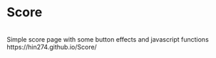 # Score
<br>
Simple score page with some button effects and javascript functions
<br>
https://hin274.github.io/Score/
